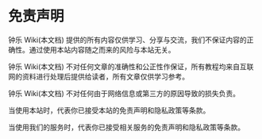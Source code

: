 # 免责声明

钟乐 Wiki(本文档) 提供的所有内容仅供学习、分享与交流，我们不保证内容的正确性。通过使用本站内容随之而来的风险与本站无关。

钟乐 Wiki(本文档) 不对任何文章的准确性和公正性作保证，所有教程均来自互联网的资料进行处理后提供给读者，所有文章仅供学习参考。

钟乐 Wiki(本文档) 不对任何由于网络信息或第三方的原因导致的损失负责。

当使用本站时，代表你已接受本站的免责声明和隐私政策等条款。

当使用我们的服务时，代表你已接受相关服务的免责声明和隐私政策等条款。